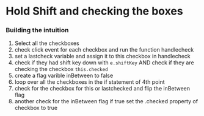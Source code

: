# Hold Shift and checking the boxes

### Building the intuition

1. Select all the checkboxes
2. check click event for each checkbox and run the function handlecheck
3. set a lastcheck variable and assign it to this checkbox in handlecheck
4. check if they had shift key down with ```e.shiftKey``` AND check if they are checking the checkbox ```this.checked```
5. create a flag varible inBetween to false
6. loop over all the checkboxes in the if statement of 4th point
7. check for the checkbox for this or lastchecked and flip the inBetween flag
8. another check for the inBetween flag if true set the .checked property of checkbox to true
